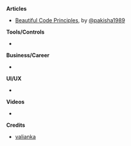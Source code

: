 **Articles**

* [Beautiful Code Principles](https://medium.com/flawless-app-stories/beautiful-code-principles-39420873eff8), by [@pakisha1989](https://twitter.com/pakisha1989)

**Tools/Controls**

* 

**Business/Career**

* 

**UI/UX**

* 

**Videos**

* 

**Credits**

* [valianka](https://github.com/valianka)
